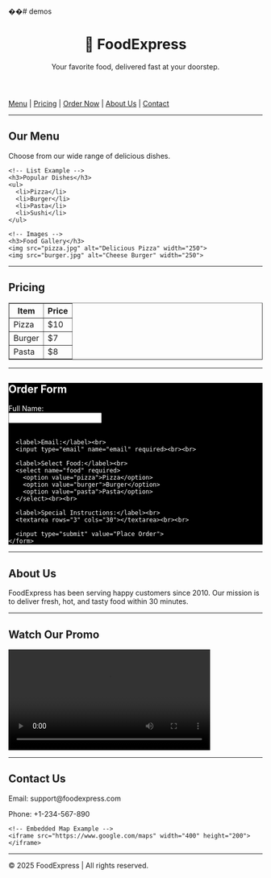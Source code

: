 ��#   d e m o s  
 <!DOCTYPE html>
<html lang="en">
<head>
  <meta charset="UTF-8">
  <meta name="viewport" content="width=device-width, initial-scale=1.0">
  <title>FoodExpress - Your Online Food Delivery</title>
  <meta name="description" content="Order delicious food online with FoodExpress - Fast delivery at your doorstep.">
</head>
<body>

  <!-- Header Section -->
  <header>
    <h1>🍔 FoodExpress</h1>
    <p>Your favorite food, delivered fast at your doorstep.</p>
  </header>

  <!-- Navigation -->
  <nav>
    <a href="#menu">Menu</a> |
    <a href="#pricing">Pricing</a> |
    <a href="#order">Order Now</a> |
    <a href="#about">About Us</a> |
    <a href="#contact">Contact</a>
  </nav>
  <hr>

  <!-- Menu Section -->
  <section id="menu">
    <h2>Our Menu</h2>
    <p>Choose from our wide range of delicious dishes.</p>
    
    <!-- List Example -->
    <h3>Popular Dishes</h3>
    <ul>
      <li>Pizza</li>
      <li>Burger</li>
      <li>Pasta</li>
      <li>Sushi</li>
    </ul>

    <!-- Images -->
    <h3>Food Gallery</h3>
    <img src="pizza.jpg" alt="Delicious Pizza" width="250">
    <img src="burger.jpg" alt="Cheese Burger" width="250">
  </section>
  <hr>

  <!-- Pricing Table -->
  <section id="pricing">
    <h2>Pricing</h2>
    <table border="1" cellpadding="10">
      <tr>
        <th>Item</th>
        <th>Price</th>
      </tr>
      <tr>
        <td>Pizza</td>
        <td>$10</td>
      </tr>
      <tr>
        <td>Burger</td>
        <td>$7</td>
      </tr>
      <tr>
        <td>Pasta</td>
        <td>$8</td>
      </tr>
    </table>
  </section>
  <hr>

  <!-- Order Form -->
  <section id="order" style="color:white; background-color: black;">
    <h2>Order Form</h2>
    <form>
      <label>Full Name:</label><br>
      <input type="text" name="name" required><br><br>

      <label>Email:</label><br>
      <input type="email" name="email" required><br><br>

      <label>Select Food:</label><br>
      <select name="food" required>
        <option value="pizza">Pizza</option>
        <option value="burger">Burger</option>
        <option value="pasta">Pasta</option>
      </select><br><br>

      <label>Special Instructions:</label><br>
      <textarea rows="3" cols="30"></textarea><br><br>

      <input type="submit" value="Place Order">
    </form>
  </section>
  <hr>

  <!-- About Section -->
  <section id="about">
    <h2>About Us</h2>
    <p>FoodExpress has been serving happy customers since 2010. Our mission is to deliver fresh, hot, and tasty food within 30 minutes.</p>
  </section>
  <hr>

  <!-- Multimedia -->
  <section id="promo">
    <h2>Watch Our Promo</h2>
    <video controls width="400">
      <source src="promo.mp4" type="video/mp4">
      Your browser does not support video playback.
    </video>
  </section>
  <hr>

  <!-- Contact Section -->
  <section id="contact">
    <h2>Contact Us</h2>
    <p>Email: support@foodexpress.com</p>
    <p>Phone: +1-234-567-890</p>
    
    <!-- Embedded Map Example -->
    <iframe src="https://www.google.com/maps" width="400" height="200"></iframe>
  </section>
  <hr>

  <!-- Footer -->
  <footer>
    <p>&copy; 2025 FoodExpress | All rights reserved.</p>
  </footer>

</body>
</html>
